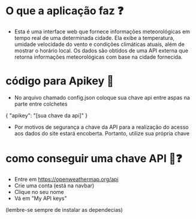 # O que a aplicação faz ❓

- Esta é uma interface web que fornece informações meteorológicas em tempo real de uma determinada cidade. Ela exibe a temperatura, umidade velocidade do vento e condições climáticas atuais, além de mostrar o horário local. Os dados são obtidos de uma API externa que retorna informações meteorológicas com base na cidade fornecida.



# código para Apikey 🔑

- No arquivo chamado config.json coloque sua chave api entre aspas na parte entre colchetes

{
    "apikey": "[sua chave da api]"
}

- Por motivos de segurança a chave da API para a realização do acesso aos dados do site estará encoberta. Portanto, utilize sua própria chave 

# como conseguir uma chave API 🔑❓


- Entre em https://openweathermap.org/api
- Crie uma conta (está na navbar)
- Clique no seu nome 
- Vá em "My API keys"

(lembre-se sempre de instalar as dependecias)
